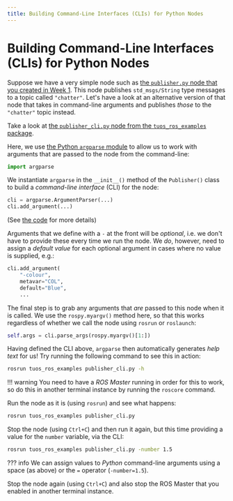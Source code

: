 ```yaml
---  
title: Building Command-Line Interfaces (CLIs) for Python Nodes  
---  
```


# Building Command-Line Interfaces (CLIs) for Python Nodes

Suppose we have a very simple node such as [the `publisher.py` node that you created in Week 1](../../la1/week1/publisher). This node publishes `std_msgs/String` type messages to a topic called `"chatter"`. Let's have a look at an alternative version of that node that takes in command-line arguments and publishes *those* to the `"chatter"` topic instead.

Take a look at [the `publisher_cli.py` node from the `tuos_ros_examples` package](https://github.com/tom-howard/COM2009/blob/main/tuos_ros_examples/src/publisher_cli.py). 

Here, we use [the Python `argparse` module](https://realpython.com/command-line-interfaces-python-argparse/) to allow us to work with arguments that are passed to the node from the command-line:

```python
import argparse
```

We instantiate `argparse` in the `__init__()` method of the `Publisher()` class to build a *command-line interface* (CLI) for the node:

```python
cli = argparse.ArgumentParser(...)
cli.add_argument(...)
```
(See [the code](https://github.com/tom-howard/COM2009/blob/main/tuos_ros_examples/src/publisher_cli.py) for more details)

Arguments that we define with a `-` at the front will be *optional*, i.e. we don't have to provide these every time we run the node. We *do*, however, need to assign a *default value* for each optional argument in cases where no value is supplied, e.g.:

```python
cli.add_argument(
    "-colour",
    metavar="COL",
    default="Blue", 
    ...
```

The final step is to grab any arguments that *are* passed to this node when it is called. We use the `rospy.myargv()` method here, so that this works regardless of whether we call the node using `rosrun` or `roslaunch`: 

```python
self.args = cli.parse_args(rospy.myargv()[1:])
```

Having defined the CLI above, `argparse` then automatically generates *help text* for us! Try running the following command to see this in action:

```bash
rosrun tuos_ros_examples publisher_cli.py -h
```

!!! warning
    You need to have a *ROS Master* running in order for this to work, so do this in another terminal instance by running the `roscore` command.

Run the node as it is (using `rosrun`) and see what happens:

```bash
rosrun tuos_ros_examples publisher_cli.py
```

Stop the node (using `Ctrl+C`) and then run it again, but this time providing a value for the `number` variable, via the CLI:

```bash
rosrun tuos_ros_examples publisher_cli.py -number 1.5
```

??? info
    We can assign values to *Python* command-line arguments using a space (as above) or the `=` operator (`-number=1.5`). 

Stop the node again (using `Ctrl+C`) and also stop the ROS Master that you enabled in another terminal instance.